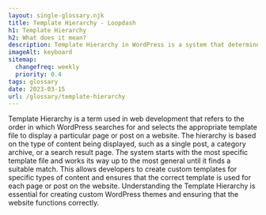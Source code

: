 ```yaml
--- 
layout: single-glossary.njk
title: Template Hierarchy - Loopdash
h1: Template Hierarchy
h2: What does it mean?
description: Template Hierarchy in WordPress is a system that determines which template file is used to display a particular page or post based on the type of content and its relationship to other templates.
imageAlt: keyboard
sitemap:
  changefreq: weekly
  priority: 0.4
tags: glossary
date: 2023-03-15
url: /glossary/template-hierarchy
---
```


Template Hierarchy is a term used in web development that refers to the order in which WordPress searches for and selects the appropriate template file to display a particular page or post on a website. The hierarchy is based on the type of content being displayed, such as a single post, a category archive, or a search result page. The system starts with the most specific template file and works its way up to the most general until it finds a suitable match. This allows developers to create custom templates for specific types of content and ensures that the correct template is used for each page or post on the website. Understanding the Template Hierarchy is essential for creating custom WordPress themes and ensuring that the website functions correctly.
